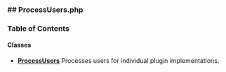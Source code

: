 



### ## ProcessUsers.php













### Table of Contents




#### Classes
- **[ProcessUsers](../classes/Drupal-ct-manager-Plugin-QueueWorker-ProcessUsers.md)**
  Processes users for individual plugin implementations.














